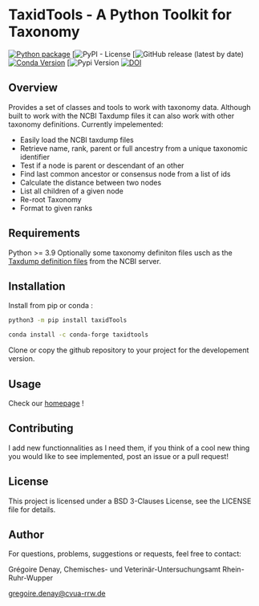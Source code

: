 # TaxidTools - A Python Toolkit for Taxonomy

[![Python package](https://github.com/CVUA-RRW/taxidTools/actions/workflows/python-package.yml/badge.svg?branch=main)](https://github.com/CVUA-RRW/taxidTools/actions/workflows/python-package.yml)
[![PyPI - License](https://img.shields.io/pypi/l/Django?style=flat)
[![GitHub release (latest by date)](https://img.shields.io/github/v/release/CVUA-RRW/taxidTools)
[![Conda Version](https://img.shields.io/conda/vn/conda-forge/taxidtools.svg)](https://anaconda.org/conda-forge/taxidtools)
[![Pypi Version](https://img.shields.io/pypi/v/taxidTools?style=flat)
[![DOI](https://zenodo.org/badge/DOI/10.5281/zenodo.5556006.svg)](https://doi.org/10.5281/zenodo.5556006)

## Overview

Provides a set of classes and tools to work with taxonomy data.
Although built to work with the NCBI Taxdump files it can also work with other taxonomy definitions.
Currently impelemented:
* Easily load the NCBI taxdump files
* Retrieve name, rank, parent or full ancestry from a unique taxonomic identifier
* Test if a node is parent or descendant of an other 
* Find last common ancestor or consensus node from a list of ids
* Calculate the distance between two nodes
* List all children of a given node
* Re-root Taxonomy
* Format to given ranks

## Requirements

Python >= 3.9 
Optionally some taxonomy definiton files usch as the [Taxdump definition files](https://ftp.ncbi.nlm.nih.gov/pub/taxonomy/new_taxdump/) from the NCBI server.

## Installation

Install from pip or conda :

```bash
python3 -m pip install taxidTools

conda install -c conda-forge taxidtools
```

Clone or copy the github repository to your project for the developement version.

## Usage 

Check our [homepage](https://cvua-rrw.github.io/taxidTools/index.html) !

## Contributing

I add new functionnalities as I need them, if you think of a cool new thing you would like to see implemented, post an issue 
or a pull request! 

## License

This project is licensed under a BSD 3-Clauses License, see the LICENSE file for details.

## Author

For questions, problems, suggestions or requests, feel free to contact:

Grégoire Denay, Chemisches- und Veterinär-Untersuchungsamt Rhein-Ruhr-Wupper 

<gregoire.denay@cvua-rrw.de>



